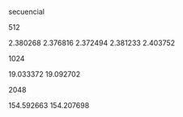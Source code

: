 secuencial

512

2.380268
2.376816
2.372494
2.381233
2.403752

1024

19.033372
19.092702

2048

154.592663
154.207698
